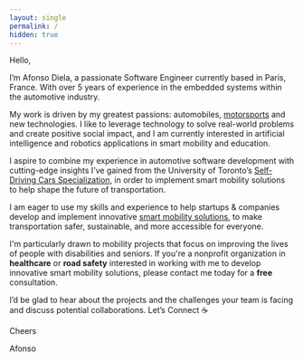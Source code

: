 ```yaml
---
layout: single
permalink: /
hidden: true
---
```


Hello, 

I’m Afonso Diela, a passionate Software Engineer currently based in Paris, France. With over 5 years of experience in the embedded systems within the automotive industry.

My work is driven by my greatest passions: automobiles, <a href="https://twitter.com/muntudiela/status/1683560038097383425/photo/1" target="_blank">motorsports</a> and new technologies. I like to leverage technology to solve real-world problems and create positive social impact, and I am currently interested in artificial intelligence and robotics applications in smart mobility and education.

I aspire to combine my experience in automotive software development with cutting-edge insights I’ve gained from the University of Toronto’s <a href="https://medium.com/@muntudiela/the-top-5-skills-i-learned-from-the-university-of-toronto-self-driving-cars-specialization-2023-6470b36fe7ed" target="_blank">Self-Driving Cars Specialization</a>, in order to implement smart mobility solutions to help shape the future of transportation.

I am eager to use my skills and experience to help startups & companies develop and implement innovative <a href="https://github.com/diesimo-ai" target="_blank"> smart mobility solutions</a>, to make transportation safer, sustainable, and more accessible for everyone.

I'm particularly drawn to mobility projects that focus on improving the lives of people with disabilities and seniors. If you're a nonprofit organization in **healthcare** or **road safety** interested in working with me to develop innovative smart mobility solutions, please contact me today for a **free** consultation.

I’d be glad to hear about the projects and the challenges your team is facing and discuss potential collaborations. Let’s Connect ☕

Cheers

Afonso
